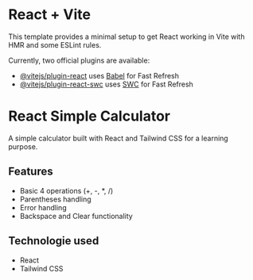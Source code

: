 # React + Vite

This template provides a minimal setup to get React working in Vite with HMR and some ESLint rules.

Currently, two official plugins are available:

- [@vitejs/plugin-react](https://github.com/vitejs/vite-plugin-react/blob/main/packages/plugin-react/README.md) uses [Babel](https://babeljs.io/) for Fast Refresh
- [@vitejs/plugin-react-swc](https://github.com/vitejs/vite-plugin-react-swc) uses [SWC](https://swc.rs/) for Fast Refresh

# React Simple Calculator
A simple calculator built with React and Tailwind CSS for a learning purpose.

## Features 
- Basic 4 operations (+, -, *, /)
- Parentheses handling
- Error handling
- Backspace and Clear functionality

## Technologie used
- React
- Tailwind CSS

